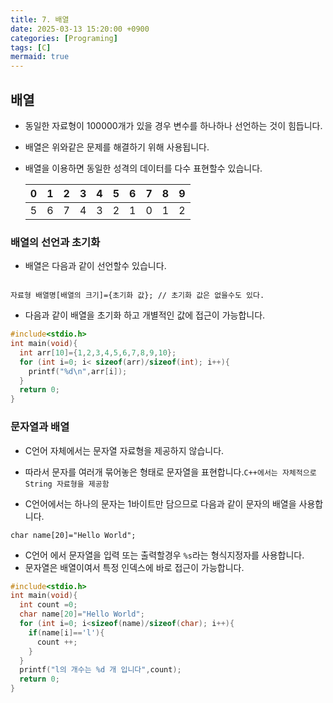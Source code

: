 ```yaml
---
title: 7. 배열
date: 2025-03-13 15:20:00 +0900
categories: [Programing]
tags: [C]
mermaid: true
---
```

## 배열
- 동일한 자료형이 100000개가 있을 경우 변수를 하나하나 선언하는 것이 힘듭니다.
- 배열은 위와같은 문제를 해결하기 위해 사용됩니다.
- 배열을 이용하면 동일한 성격의 데이터를 다수 표현할수 있습니다.
    
    |0|1|2|3|4|5|6|7|8|9|
    |-|-|-|-|-|-|-|-|-|-|
    |5|6|7|4|3|2|1|0|1|2|

### 배열의 선언과 초기화
- 배열은 다음과 같이 선언할수 있습니다.

```shell

자료형 배열명[배열의 크기]={초기화 값}; // 초기화 값은 없을수도 있다.

```
- 다음과 같이 배열을 초기화 하고 개별적인 값에 접근이 가능합니다.

```c
#include<stdio.h>
int main(void){
  int arr[10]={1,2,3,4,5,6,7,8,9,10};
  for (int i=0; i< sizeof(arr)/sizeof(int); i++){
    printf("%d\n",arr[i]);
  }
  return 0;
}

```
### 문자열과 배열
- C언어 자체에서는 문자열 자료형을 제공하지 않습니다.
- 따라서 문자를 여러개 묶어놓은 형태로 문자열을 표현합니다.`C++에서는 자체적으로 String 자료형을 제공함`

- C언어에서는 하나의 문자는 1바이트만 담으므로 다음과 같이 문자의 배열을 사용합니다.

```shell
char name[20]="Hello World";

```

- C언어 에서 문자열을 입력 또는 출력할경우 `%s`라는 형식지정자를 사용합니다.
- 문자열은 배열이여서 특정 인덱스에 바로 접근이 가능합니다.

```c
#include<stdio.h>
int main(void){
  int count =0;
  char name[20]="Hello World";
  for (int i=0; i<sizeof(name)/sizeof(char); i++){
    if(name[i]=='l'){
      count ++;
    }
  }
  printf("l의 개수는 %d 개 입니다",count);
  return 0;
}

```
